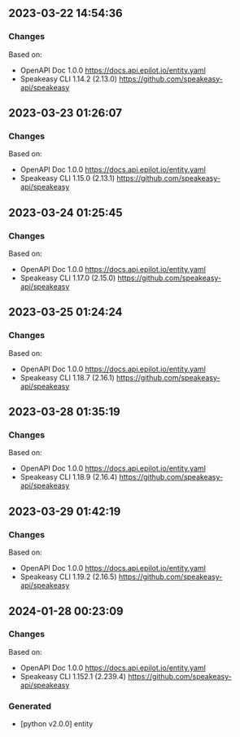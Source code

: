 

## 2023-03-22 14:54:36
### Changes
Based on:
- OpenAPI Doc 1.0.0 https://docs.api.epilot.io/entity.yaml
- Speakeasy CLI 1.14.2 (2.13.0) https://github.com/speakeasy-api/speakeasy

## 2023-03-23 01:26:07
### Changes
Based on:
- OpenAPI Doc 1.0.0 https://docs.api.epilot.io/entity.yaml
- Speakeasy CLI 1.15.0 (2.13.1) https://github.com/speakeasy-api/speakeasy

## 2023-03-24 01:25:45
### Changes
Based on:
- OpenAPI Doc 1.0.0 https://docs.api.epilot.io/entity.yaml
- Speakeasy CLI 1.17.0 (2.15.0) https://github.com/speakeasy-api/speakeasy

## 2023-03-25 01:24:24
### Changes
Based on:
- OpenAPI Doc 1.0.0 https://docs.api.epilot.io/entity.yaml
- Speakeasy CLI 1.18.7 (2.16.1) https://github.com/speakeasy-api/speakeasy

## 2023-03-28 01:35:19
### Changes
Based on:
- OpenAPI Doc 1.0.0 https://docs.api.epilot.io/entity.yaml
- Speakeasy CLI 1.18.9 (2.16.4) https://github.com/speakeasy-api/speakeasy

## 2023-03-29 01:42:19
### Changes
Based on:
- OpenAPI Doc 1.0.0 https://docs.api.epilot.io/entity.yaml
- Speakeasy CLI 1.19.2 (2.16.5) https://github.com/speakeasy-api/speakeasy

## 2024-01-28 00:23:09
### Changes
Based on:
- OpenAPI Doc 1.0.0 https://docs.api.epilot.io/entity.yaml
- Speakeasy CLI 1.152.1 (2.239.4) https://github.com/speakeasy-api/speakeasy
### Generated
- [python v2.0.0] entity